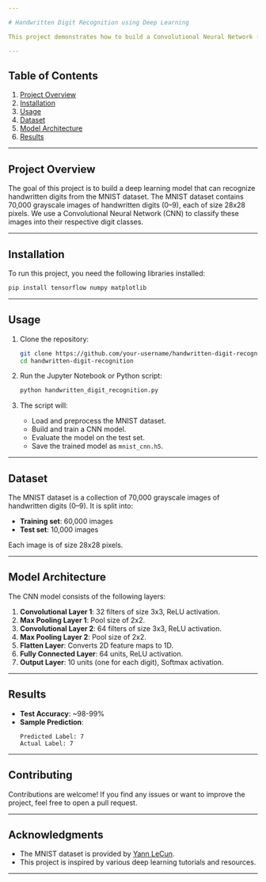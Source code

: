 ```yaml
---

# Handwritten Digit Recognition using Deep Learning

This project demonstrates how to build a Convolutional Neural Network (CNN) to classify handwritten digits (0–9) using the MNIST dataset. The model achieves an accuracy of ~98-99% on the test set.

---
```


## **Table of Contents**
1. [Project Overview](#project-overview)
2. [Installation](#installation)
3. [Usage](#usage)
4. [Dataset](#dataset)
5. [Model Architecture](#model-architecture)
6. [Results](#results)

---

## **Project Overview**
The goal of this project is to build a deep learning model that can recognize handwritten digits from the MNIST dataset. The MNIST dataset contains 70,000 grayscale images of handwritten digits (0–9), each of size 28x28 pixels. We use a Convolutional Neural Network (CNN) to classify these images into their respective digit classes.

---

## **Installation**
To run this project, you need the following libraries installed:

```bash
pip install tensorflow numpy matplotlib
```

---

## **Usage**
1. Clone the repository:
   ```bash
   git clone https://github.com/your-username/handwritten-digit-recognition.git
   cd handwritten-digit-recognition
   ```

2. Run the Jupyter Notebook or Python script:
   ```bash
   python handwritten_digit_recognition.py
   ```

3. The script will:
   - Load and preprocess the MNIST dataset.
   - Build and train a CNN model.
   - Evaluate the model on the test set.
   - Save the trained model as `mnist_cnn.h5`.

---

## **Dataset**
The MNIST dataset is a collection of 70,000 grayscale images of handwritten digits (0–9). It is split into:
- **Training set**: 60,000 images
- **Test set**: 10,000 images

Each image is of size 28x28 pixels.

---

## **Model Architecture**
The CNN model consists of the following layers:
1. **Convolutional Layer 1**: 32 filters of size 3x3, ReLU activation.
2. **Max Pooling Layer 1**: Pool size of 2x2.
3. **Convolutional Layer 2**: 64 filters of size 3x3, ReLU activation.
4. **Max Pooling Layer 2**: Pool size of 2x2.
5. **Flatten Layer**: Converts 2D feature maps to 1D.
6. **Fully Connected Layer**: 64 units, ReLU activation.
7. **Output Layer**: 10 units (one for each digit), Softmax activation.

---

## **Results**
- **Test Accuracy**: ~98-99%
- **Sample Prediction**:
  ```
  Predicted Label: 7
  Actual Label: 7
  ```
---

## **Contributing**
Contributions are welcome! If you find any issues or want to improve the project, feel free to open a pull request.

---

## **Acknowledgments**
- The MNIST dataset is provided by [Yann LeCun](http://yann.lecun.com/exdb/mnist/).
- This project is inspired by various deep learning tutorials and resources.

---
